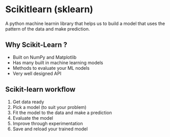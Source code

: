 # Scikitlearn (sklearn)
A python machine learnin library that helps us to build a model that uses the pattern of the data and make prediction. 

## Why Scikit-Learn ?
- Built on NumPy and Matplotlib 
- Has many built in machine learning models 
- Methods to evaluate your ML nodels 
- Very well designed API 

## Scikit-learn workflow
1. Get data ready 
2. Pick a model (to suit your problem)
3. Fit the model to the data and make a prediction 
4. Evaluate the model
5. Improve through experimentation 
6. Save and reload your trained model  